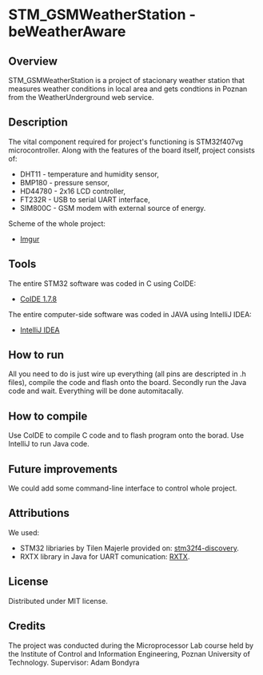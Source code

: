 # STM_GSMWeatherStation - beWeatherAware

## Overview
STM_GSMWeatherStation is a project of stacionary weather station that measures weather conditions in local area and gets condtions in Poznan from the WeatherUnderground web service. 

## Description

The vital component required for project's functioning is STM32f407vg microcontroller. Along with the features of the board itself, project consists of:
* DHT11 - temperature and humidity sensor,
* BMP180 - pressure sensor,
* HD44780 - 2x16 LCD controller,
* FT232R - USB to serial UART interface,
* SIM800C - GSM modem with external source of energy.

Scheme of the whole project:
* [Imgur](http://imgur.com/t8rr7Dd)

## Tools

The entire STM32 software was coded in C using CoIDE:
* [CoIDE 1.7.8](www.coocox.org)

The entire computer-side software was coded in JAVA using IntelliJ IDEA:
* [IntelliJ IDEA](https://www.jetbrains.com/idea/)

## How to run

All you need to do is just wire up everything (all pins are descripted in .h files), compile the code and flash onto the board.
Secondly run the Java code and wait. Everything will be done automitacally.

## How to compile

Use CoIDE to compile C code and to flash program onto the borad. Use IntelliJ to run Java code.

## Future improvements

We could add some command-line interface to control whole project.

## Attributions

We used:
* STM32 libriaries by Tilen Majerle provided on: [stm32f4-discovery](https://stm32f4-discovery.net).
* RXTX library in Java for UART comunication: [RXTX](http://users.frii.com/jarvi/rxtx/download.html).

## License

Distributed under MIT license.

## Credits

The project was conducted during the Microprocessor Lab course held by the Institute of Control and Information Engineering, Poznan University of Technology.
Supervisor: Adam Bondyra
